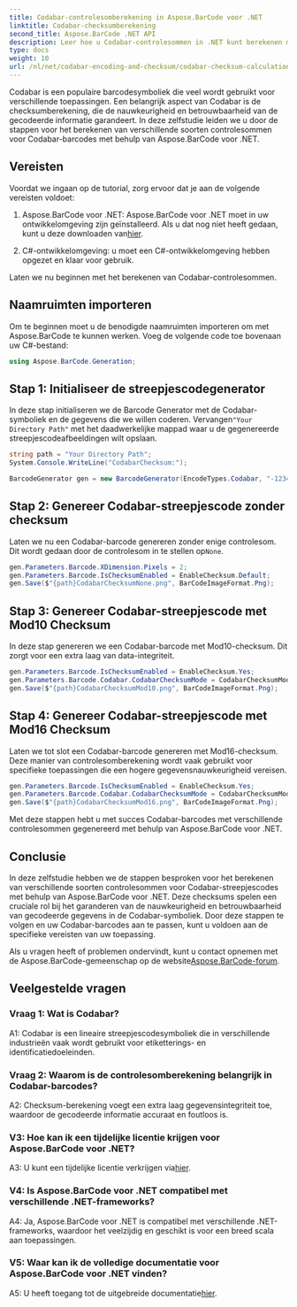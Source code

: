 ```yaml
---
title: Codabar-controlesomberekening in Aspose.BarCode voor .NET
linktitle: Codabar-checksumberekening
second_title: Aspose.BarCode .NET API
description: Leer hoe u Codabar-controlesommen in .NET kunt berekenen met Aspose.BarCode. Verbeter de gegevensnauwkeurigheid in Codabar-barcodes. Ontvang stapsgewijze begeleiding.
type: docs
weight: 10
url: /nl/net/codabar-encoding-and-checksum/codabar-checksum-calculation/
---
```

Codabar is een populaire barcodesymboliek die veel wordt gebruikt voor verschillende toepassingen. Een belangrijk aspect van Codabar is de checksumberekening, die de nauwkeurigheid en betrouwbaarheid van de gecodeerde informatie garandeert. In deze zelfstudie leiden we u door de stappen voor het berekenen van verschillende soorten controlesommen voor Codabar-barcodes met behulp van Aspose.BarCode voor .NET.

## Vereisten

Voordat we ingaan op de tutorial, zorg ervoor dat je aan de volgende vereisten voldoet:

1. Aspose.BarCode voor .NET: Aspose.BarCode voor .NET moet in uw ontwikkelomgeving zijn geïnstalleerd. Als u dat nog niet heeft gedaan, kunt u deze downloaden van[hier](https://releases.aspose.com/barcode/net/).

2. C#-ontwikkelomgeving: u moet een C#-ontwikkelomgeving hebben opgezet en klaar voor gebruik.

Laten we nu beginnen met het berekenen van Codabar-controlesommen.

## Naamruimten importeren

Om te beginnen moet u de benodigde naamruimten importeren om met Aspose.BarCode te kunnen werken. Voeg de volgende code toe bovenaan uw C#-bestand:

```csharp
using Aspose.BarCode.Generation;
```

## Stap 1: Initialiseer de streepjescodegenerator

 In deze stap initialiseren we de Barcode Generator met de Codabar-symboliek en de gegevens die we willen coderen. Vervangen`"Your Directory Path"` met het daadwerkelijke mappad waar u de gegenereerde streepjescodeafbeeldingen wilt opslaan.

```csharp
string path = "Your Directory Path";
System.Console.WriteLine("CodabarChecksum:");

BarcodeGenerator gen = new BarcodeGenerator(EncodeTypes.Codabar, "-12345-");
```

## Stap 2: Genereer Codabar-streepjescode zonder checksum

 Laten we nu een Codabar-barcode genereren zonder enige controlesom. Dit wordt gedaan door de controlesom in te stellen op`None`.

```csharp
gen.Parameters.Barcode.XDimension.Pixels = 2;
gen.Parameters.Barcode.IsChecksumEnabled = EnableChecksum.Default;
gen.Save($"{path}CodabarChecksumNone.png", BarCodeImageFormat.Png);
```

## Stap 3: Genereer Codabar-streepjescode met Mod10 Checksum

In deze stap genereren we een Codabar-barcode met Mod10-checksum. Dit zorgt voor een extra laag van data-integriteit. 

```csharp
gen.Parameters.Barcode.IsChecksumEnabled = EnableChecksum.Yes;
gen.Parameters.Barcode.Codabar.CodabarChecksumMode = CodabarChecksumMode.Mod10;
gen.Save($"{path}CodabarChecksumMod10.png", BarCodeImageFormat.Png);
```

## Stap 4: Genereer Codabar-streepjescode met Mod16 Checksum

Laten we tot slot een Codabar-barcode genereren met Mod16-checksum. Deze manier van controlesomberekening wordt vaak gebruikt voor specifieke toepassingen die een hogere gegevensnauwkeurigheid vereisen.

```csharp
gen.Parameters.Barcode.IsChecksumEnabled = EnableChecksum.Yes;
gen.Parameters.Barcode.Codabar.CodabarChecksumMode = CodabarChecksumMode.Mod16;
gen.Save($"{path}CodabarChecksumMod16.png", BarCodeImageFormat.Png);
```

Met deze stappen hebt u met succes Codabar-barcodes met verschillende controlesommen gegenereerd met behulp van Aspose.BarCode voor .NET.

## Conclusie

In deze zelfstudie hebben we de stappen besproken voor het berekenen van verschillende soorten controlesommen voor Codabar-streepjescodes met behulp van Aspose.BarCode voor .NET. Deze checksums spelen een cruciale rol bij het garanderen van de nauwkeurigheid en betrouwbaarheid van gecodeerde gegevens in de Codabar-symboliek. Door deze stappen te volgen en uw Codabar-barcodes aan te passen, kunt u voldoen aan de specifieke vereisten van uw toepassing.

 Als u vragen heeft of problemen ondervindt, kunt u contact opnemen met de Aspose.BarCode-gemeenschap op de website[Aspose.BarCode-forum](https://forum.aspose.com/c/barcode/13).

## Veelgestelde vragen

### Vraag 1: Wat is Codabar?

A1: Codabar is een lineaire streepjescodesymboliek die in verschillende industrieën vaak wordt gebruikt voor etiketterings- en identificatiedoeleinden.

### Vraag 2: Waarom is de controlesomberekening belangrijk in Codabar-barcodes?

A2: Checksum-berekening voegt een extra laag gegevensintegriteit toe, waardoor de gecodeerde informatie accuraat en foutloos is.

### V3: Hoe kan ik een tijdelijke licentie krijgen voor Aspose.BarCode voor .NET?

 A3: U kunt een tijdelijke licentie verkrijgen via[hier](https://purchase.aspose.com/temporary-license/).

### V4: Is Aspose.BarCode voor .NET compatibel met verschillende .NET-frameworks?

A4: Ja, Aspose.BarCode voor .NET is compatibel met verschillende .NET-frameworks, waardoor het veelzijdig en geschikt is voor een breed scala aan toepassingen.

### V5: Waar kan ik de volledige documentatie voor Aspose.BarCode voor .NET vinden?

 A5: U heeft toegang tot de uitgebreide documentatie[hier](https://reference.aspose.com/barcode/net/).